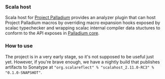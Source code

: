 ### Scala host

Scala host for [Project Palladium](http://scalamacros.org/news/2014/03/02/project-palladium.html) provides an
analyzer plugin that can host Project Palladium macros by overriding macro expansion hooks exposed
by scalac typechecker and wrapping scalac internal compiler data stuctures to conform to the API exposes in
[Palladium core](https://github.com/scalareflect/core).

### How to use

The project is in a very early stage, so it's not supposed to be useful just yet. However, if you're brave enough, we have a nightly build that publishes artifacts to Sonatype at `"org.scalareflect" % "scalahost_2.11.0-RC3" % "0.1.0-SNAPSHOT"`.
